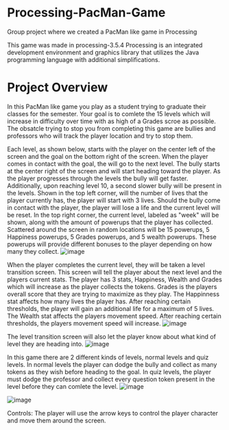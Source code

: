 # Processing-PacMan-Game
Group project where we created a PacMan like game in Processing

This game was made in processing-3.5.4
Processing is an integrated development environment and graphics library that utilizes the Java programming language with additional simplifications.


# Project Overview
In this PacMan like game you play as a student trying to graduate their classes for the semester.
Your goal is to comlete the 15 levels which will increase in difficulty over time with as high of a Grades scroe as possible.
The obsatcle trying to stop you from completing this game are bullies and professors who will track the player location and try to stop them. 

Each level, as shown below, starts with the player on the center left of the screen and the goal on the bottom right of the screen. When the player comes in contact with the goal, the will go to the next level. The bully starts at the center right of the screen and will start heading toward the player. As the player progresses through the levels the bully will get faster. Additionally, upon reaching level 10, a second slower bully will be present in the levels. Shown in the top left corner, will the number of lives that the player currently has, the player will start with 3 lives. Should the bully come in contact with the player, the player will lose a life and the current level will be reset. In the top right corner, the current level, labeled as "week" will be shown, along with the amount of powerups that the player has collected. Scattered around the screen in random locations will be 15 powerups, 5 Happiness powerups, 5 Grades powerups, and 5 wealth powerups. These powerups will provide different bonuses to the player depending on how many they collect.
![image](https://github.com/DBM1878/Processing-PacMan-Game/assets/138180545/5f3c67b3-2414-44f9-9dd4-b7874ba45892)

When the player completes the current level, they will be taken a level transition screen. This screen will tell the player about the next level and the players current stats. The player has 3 stats, Happiness, Wealth and Grades which will increase as the player collects the tokens. Grades is the players overall score that they are trying to maximize as they play. The Happinness stat affects how many lives the player has. After reaching certain thresholds, the player will gain an additional life for a maximum of 5 lives. The Wealth stat affects the players movement speed. After reaching certain thresholds, the players movement speed will increase.
![image](https://github.com/DBM1878/Processing-PacMan-Game/assets/138180545/86923a31-1968-4034-aea6-72268054ffc0)

The level transition screen will also let the player know about what kind of level they are heading into.
![image](https://github.com/DBM1878/Processing-PacMan-Game/assets/138180545/4f930158-53dd-4093-8071-ca147f4ac505)

In this game there are 2 different kinds of levels, normal levels and quiz levels. In normal levels the player can dodge the bully and collect as many tokens as they wish before heading to the goal. In quiz levels, the player must dodge the professor and collect every question token present in the level before they can comlete the level.
![image](https://github.com/DBM1878/Processing-PacMan-Game/assets/138180545/bfb1c0f1-b785-4d3a-80b0-1859aa1c5909)

![image](https://github.com/DBM1878/Processing-PacMan-Game/assets/138180545/67f9ea6c-63fe-4157-a897-d696a9ec313b)


Controls:
The player will use the arrow keys to control the player character and move them around the screen.
